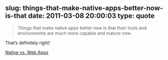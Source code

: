 slug: things-that-make-native-apps-better-now-is-that
date: 2011-03-08 20:00:03
type: quote
---

> Things that make native apps better now is that their tools and environments are much more capable and mature now.

That’s definitely right!

 [Native vs. Web Apps](http://farukat.es/journal/2011/03/537-native-vs-web-apps)
